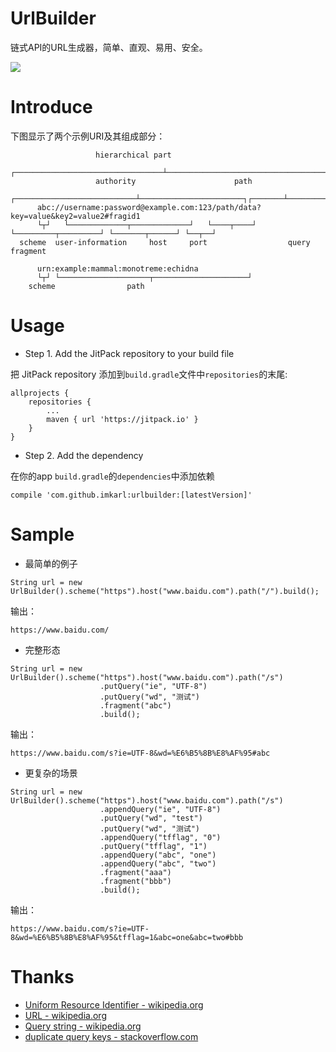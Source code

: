 # UrlBuilder
链式API的URL生成器，简单、直观、易用、安全。

[![](https://jitpack.io/v/imkarl/urlbuilder.svg)](https://jitpack.io/#imkarl/urlbuilder)


# Introduce

下图显示了两个示例URI及其组成部分：
```
                   hierarchical part
             ┌─────────────────────────────────┴───────────────────────────────────┐
                   authority                      path
             ┌───────────────────────────┴───────────────────────┐┌───────┴────────┐
      abc://username:password@example.com:123/path/data?key=value&key2=value2#fragid1
      └┬┘   └─────────────┬─────────────┘   └────┬────┘ └─────────┬─────────┘ └───────┬──────┘ └──┬──┘
  scheme  user-information     host     port                  query             fragment

      urn:example:mammal:monotreme:echidna
      └┬┘ └────────────────────┬─────────────────────┘
    scheme                path
```


# Usage

- Step 1. Add the JitPack repository to your build file

把 JitPack repository 添加到`build.gradle`文件中`repositories`的末尾:

```
allprojects {
    repositories {
        ...
        maven { url 'https://jitpack.io' }
    }
}
```

- Step 2. Add the dependency

在你的app `build.gradle`的`dependencies`中添加依赖

```
compile 'com.github.imkarl:urlbuilder:[latestVersion]'
```


# Sample

- 最简单的例子

```
String url = new UrlBuilder().scheme("https").host("www.baidu.com").path("/").build();
```

输出：
```
https://www.baidu.com/
```


- 完整形态

```
String url = new UrlBuilder().scheme("https").host("www.baidu.com").path("/s")
                    .putQuery("ie", "UTF-8")
                    .putQuery("wd", "测试")
                    .fragment("abc")
                    .build();
```

输出：
```
https://www.baidu.com/s?ie=UTF-8&wd=%E6%B5%8B%E8%AF%95#abc
```


- 更复杂的场景

```
String url = new UrlBuilder().scheme("https").host("www.baidu.com").path("/s")
                    .appendQuery("ie", "UTF-8")
                    .putQuery("wd", "test")
                    .putQuery("wd", "测试")
                    .appendQuery("tfflag", "0")
                    .putQuery("tfflag", "1")
                    .appendQuery("abc", "one")
                    .appendQuery("abc", "two")
                    .fragment("aaa")
                    .fragment("bbb")
                    .build();
```

输出：
```
https://www.baidu.com/s?ie=UTF-8&wd=%E6%B5%8B%E8%AF%95&tfflag=1&abc=one&abc=two#bbb
```


# Thanks

- [Uniform Resource Identifier - wikipedia.org](https://en.wikipedia.org/wiki/Uniform_Resource_Identifier)
- [URL - wikipedia.org](https://en.wikipedia.org/wiki/URL)
- [Query string - wikipedia.org](https://en.wikipedia.org/wiki/Query_string)
- [duplicate query keys - stackoverflow.com](https://stackoverflow.com/questions/1746507/authoritative-position-of-duplicate-http-get-query-keys)
